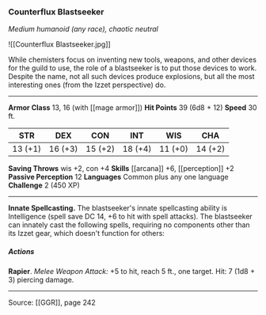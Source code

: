 ### Counterflux Blastseeker
_Medium humanoid (any race), chaotic neutral_

![[Counterflux Blastseeker.jpg]]

While chemisters focus on inventing new tools, weapons, and other devices for the guild to use, the role of a blastseeker is to put those devices to work. Despite the name, not all such devices produce explosions, but all the most interesting ones (from the Izzet perspective) do.






---

**Armor Class** 13, 16 (with [[mage armor]])
**Hit Points** 39 (6d8 + 12)
**Speed** 30 ft.

| STR     | DEX     | CON     | INT     | WIS     | CHA     |
|---------|---------|---------|---------|---------|---------|
| 13 (+1) | 16 (+3) | 15 (+2) | 18 (+4) | 11 (+0) | 14 (+2) |

**Saving Throws** wis +2, con +4
**Skills** [[arcana]] +6, [[perception]] +2
**Passive Perception** 12
**Languages** Common plus any one language
**Challenge** 2 (450 XP)

---

**Innate Spellcasting.** The blastseeker's innate spellcasting ability is Intelligence (spell save DC 14, +6 to hit with spell attacks). The blastseeker can innately cast the following spells, requiring no components other than its Izzet gear, which doesn't function for others:

##### Actions
**Rapier**. _Melee Weapon Attack:_ +5 to hit, reach 5 ft., one target. Hit: 7 (1d8 + 3) piercing damage.


---

Source: [[GGR]], page 242